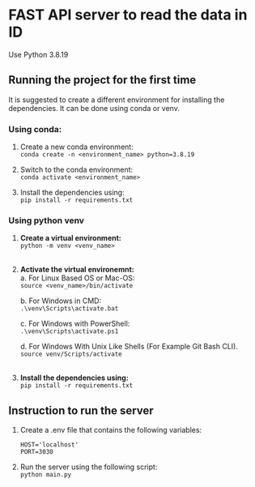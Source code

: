 # FAST API server to read the data in ID
Use Python 3.8.19

## Running the project for the first time
It is suggested to create a different environment for installing the dependencies. It can be done using conda or venv.

### Using conda:
1. Create a new conda environment: <br>`conda create -n <environment_name> python=3.8.19`

2. Switch to the conda environment: <br> `conda activate <environment_name>`

3. Install the dependencies using:<br>
`pip install -r requirements.txt`


### Using python venv
1. **Create a virtual environment:** <br> `python -m venv <venv_name>`
<br><br>

2. **Activate the virtual environemnt:** <br>
    a. For Linux Based OS or Mac-OS: <br> `source <venv_name>/bin/activate`

    b. For Windows in CMD: <br> `.\venv\Scripts\activate.bat`

    c. For Windows with PowerShell: <br> `.\venv\Scripts\activate.ps1`

    d. For Windows With Unix Like Shells (For Example Git Bash CLI).<br>
    `source venv/Scripts/activate`
<br><br>

3. **Install the dependencies using:**<br>
`pip install -r requirements.txt`


## Instruction to run the server

1. Create a .env file that contains the following variables:<br>
    ```
    HOST='localhost'
    PORT=3030
    ```

2. Run the server using the following script: <br>`python main.py`